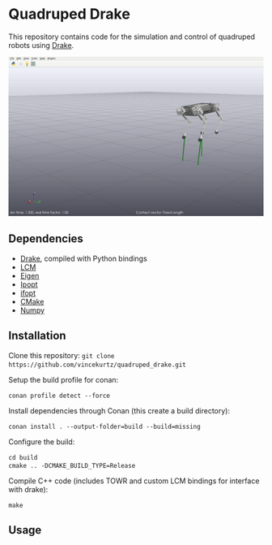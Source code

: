 # Quadruped Drake

This repository contains code for the simulation and control of quadruped robots using [Drake](https://drake.mit.edu).

![](demo.gif)

## Dependencies

- [Drake](https://drake.mit.edu), compiled with Python bindings
- [LCM](https://lcm-proj.github.io/)
- [Eigen](http://eigen.tuxfamily.org/)
- [Ipopt](https://projects.coin-or.org/Ipopt)
- [ifopt](https://github.com/ethz-adrl/ifopt)
- [CMake](https://cmake.org/cmake/help/v3.0/)
- [Numpy](https://numpy.org)

## Installation

Clone this repository: `git clone https://github.com/vincekurtz/quadruped_drake.git`

Setup the build profile for conan:

``` shell
conan profile detect --force
```

Install dependencies through Conan (this create a build directory):

``` shell
conan install . --output-folder=build --build=missing
```

Configure the build:
``` shell
cd build
cmake .. -DCMAKE_BUILD_TYPE=Release

```

Compile C\+\+ code (includes TOWR and custom LCM bindings for interface with drake):
```
make
```

## Usage

